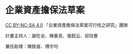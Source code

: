 # 企業資產擔保法草案

[CC BY-NC-SA 4.0](https://creativecommons.org/licenses/by-nc-sa/4.0/deed.zh_TW) 「企業資產擔保法草案可行性之研究」團隊

計畫主持人：謝在全、陳重見、張懿云、邱玟惠

兼任助理：陳致睿、傅宇均
